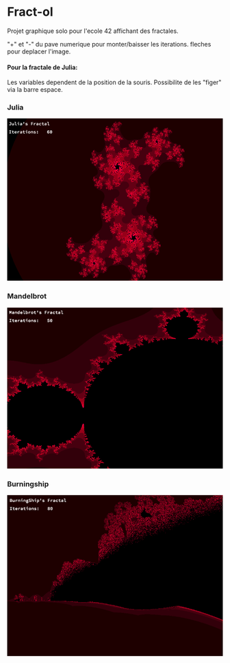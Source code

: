 # Fract-ol

Projet graphique solo pour l'ecole 42 affichant des fractales.

"+" et "-" du pave numerique pour monter/baisser les iterations.
fleches pour deplacer l'image.

#### Pour la fractale de Julia:

Les variables dependent de la position de la souris.
Possibilite de les "figer" via la barre espace.

### Julia

![alt tag](https://github.com/bhuver/Fract-ol/blob/master/saves/Julia.png)

### Mandelbrot

![alt_tag](https://github.com/bhuver/Fract-ol/blob/master/saves/Mandelbrot.png)

### Burningship

![alt_tag](https://github.com/bhuver/Fract-ol/blob/master/saves/Burningship.png)
